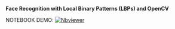 **Face Recognition with Local Binary Patterns (LBPs) and OpenCV**

NOTEBOOK DEMO:  [![Nbviewer](https://github.com/jupyter/design/blob/main/logos/Badges/nbviewer_badge.svg)](https://nbviewer.jupyter.org/github/shejz/face-detection-recognition/blob/main/Face%20Recognition%20with%20Local%20Binary%20Patterns/face_recognition_lbp.ipynb)
